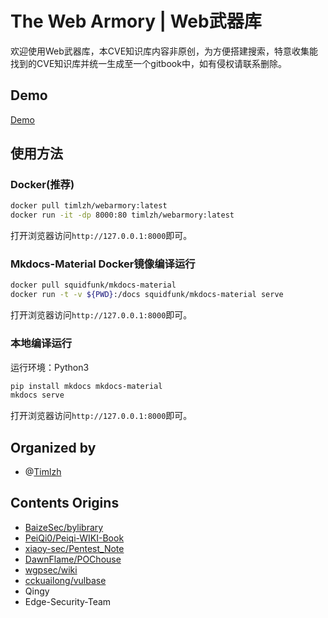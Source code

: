 # The Web Armory | Web武器库

欢迎使用Web武器库，本CVE知识库内容非原创，为方便搭建搜索，特意收集能找到的CVE知识库并统一生成至一个gitbook中，如有侵权请联系删除。

## Demo

[Demo](http://wiki.timlzh.com/)

## 使用方法

### Docker(推荐)

```bash
docker pull timlzh/webarmory:latest
docker run -it -dp 8000:80 timlzh/webarmory:latest
```

打开浏览器访问`http://127.0.0.1:8000`即可。

### Mkdocs-Material Docker镜像编译运行

```bash
docker pull squidfunk/mkdocs-material
docker run -t -v ${PWD}:/docs squidfunk/mkdocs-material serve
```

打开浏览器访问`http://127.0.0.1:8000`即可。

### 本地编译运行

运行环境：Python3

```bash
pip install mkdocs mkdocs-material
mkdocs serve
```

打开浏览器访问`http://127.0.0.1:8000`即可。

## Organized by

- @[Timlzh](https://github.com/timlzh)

## Contents Origins

- [BaizeSec/bylibrary](https://github.com/BaizeSec/bylibrary/)
- [PeiQi0/Peiqi-WIKI-Book](https://github.com/PeiQi0/PeiQi-WIKI-Book/)
- [xiaoy-sec/Pentest_Note](https://github.com/xiaoy-sec/Pentest_Note/)
- [DawnFlame/POChouse](https://github.com/DawnFlame/POChouse)
- [wgpsec/wiki](https://github.com/wgpsec/wiki)
- [cckuailong/vulbase](https://github.com/cckuailong/vulbase)
- Qingy
- Edge-Security-Team

